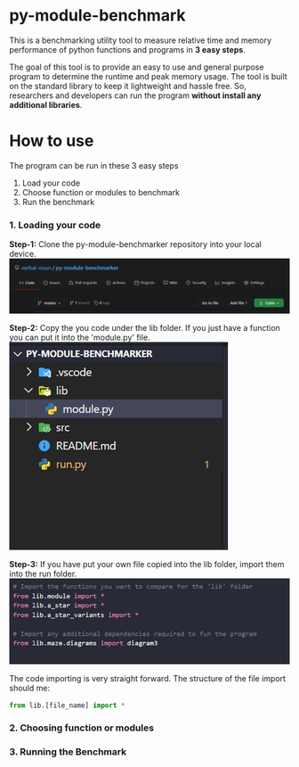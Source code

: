 # py-module-benchmark
This is a benchmarking utility tool to measure relative time and memory performance of python functions and programs in **3 easy steps**.

The goal of this tool is to provide an easy to use and general purpose program to determine the runtime and peak memory usage. The tool is built on the standard library to keep it lightweight and hassle free. So, researchers and developers can run the program **without install any additional libraries**.  

# How to use 
The program can be run in these 3 easy steps 

1. Load your code 
2. Choose function or modules to benchmark 
3. Run the benchmark 

### 1. Loading your code 
**Step-1:** Clone the py-module-benchmarker repository into your local device. 
![cloning the repository](img/1-1.png)

**Step-2:** Copy the you code under the lib folder. If you just have a function you can put it into the 'module.py' file. 
![Copy your code](img/1-2.png)

**Step-3:** If you have put your own file copied into the lib folder, import them into the run folder. 
![Import code](img/1-3.png)

The code importing is very straight forward. The structure of the file import should me:  
```python
from lib.[file_name] import * 
```

### 2. Choosing function or modules 


### 3. Running the Benchmark 